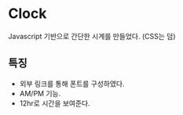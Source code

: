 # Clock
Javascript 기반으로 간단한 시계를 만들었다. (CSS는 덤)
<h2>특징</h2>
<ul>
  <li>외부 링크를 통해 폰트를 구성하였다.</li>
  <li>AM/PM 기능.</li>
  <li>12hr로 시간을 보여준다.</li>
</ul>
